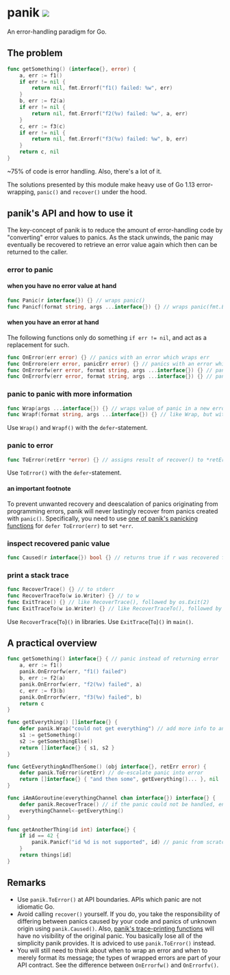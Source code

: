 # panik ![](https://github.com/setlog/panik/workflows/Tests/badge.svg)

An error-handling paradigm for Go.

## The problem

```go
func getSomething() (interface{}, error) {
    a, err := f1()
    if err != nil {
        return nil, fmt.Errorf("f1() failed: %w", err)
    }
    b, err := f2(a)
    if err != nil {
        return nil, fmt.Errorf("f2(%v) failed: %w", a, err)
    }
    c, err := f3(c)
    if err != nil {
        return nil, fmt.Errorf("f3(%v) failed: %w", b, err)
    }
    return c, nil
}
```

~75% of code is error handling. Also, there's a lot of it.

The solutions presented by this module make heavy use of Go 1.13 error-wrapping, `panic()` and `recover()` under the hood.

## panik's API and how to use it

The key-concept of panik is to reduce the amount of error-handling code by "converting" error values to panics. As the stack unwinds, the panic may eventually be recovered to retrieve an error value again which then can be returned to the caller.

### error to panic

#### when you have no error value at hand

```go
func Panic(r interface{}) {} // wraps panic()
func Panicf(format string, args ...interface{}) {} // wraps panic(fmt.Errorf(format, args...))
```

#### when you have an error at hand

The following functions only do something `if err != nil`, and act as a replacement for such.

```go
func OnError(err error) {} // panics with an error which wraps err
func OnErrore(err error, panicErr error) {} // panics with an error which wraps panicErr and returns fmt.Sprintf("%v: %v", panicErr, err) for Error()
func OnErrorfw(err error, format string, args ...interface{}) {} // panics with an error which wraps err and returns fmt.Sprintf("%s: %v", fmt.Sprintf(format, args...), err) for Error()
func OnErrorfv(err error, format string, args ...interface{}) {} // panics with an error which returns fmt.Sprintf("%s: %v", fmt.Sprintf(format, args...), err) for Error()
```

### panic to panic with more information

```go
func Wrap(args ...interface{}) {} // wraps value of panic in a new error with fmt.Sprint(args...) as its message if a panic is occurring.
func Wrapf(format string, args ...interface{}) {} // like Wrap, but with fmt.Sprintf(format, args...)
```

Use `Wrap()` and `Wrapf()` with the `defer`-statement.

### panic to error

```go
func ToError(retErr *error) {} // assigns result of recover() to *retErr
```

Use `ToError()` with the `defer`-statement.

#### an important footnote

To prevent unwanted recovery and deescalation of panics originating from programming errors, panik will never lastingly recover from panics created with `panic()`. Specifically, you need to use [one of panik's panicking functions](#error-to-panic) for `defer ToError(err)` to set `*err`.

### inspect recovered panic value

```go
func Caused(r interface{}) bool {} // returns true if r was recovered from a panic started with panik.
```

### print a stack trace

```go
func RecoverTrace() {} // to stderr
func RecoverTraceTo(w io.Writer) {} // to w
func ExitTrace() {} // like RecoverTrace(), followed by os.Exit(2)
func ExitTraceTo(w io.Writer) {} // like RecoverTraceTo(), followed by os.Exit(2)
```

Use `RecoverTrace`(`To`)`()` in libraries. Use `ExitTrace`(`To`)`()` in `main()`.

## A practical overview

```go
func getSomething() interface{} { // panic instead of returning error
    a, err := f1()
    panik.OnErrorfw(err, "f1() failed")
    b, err := f2(a)
    panik.OnErrorfw(err, "f2(%v) failed", a)
    c, err := f3(b)
    panik.OnErrorfw(err, "f3(%v) failed", b)
    return c
}

func getEverything() []interface{} {
    defer panik.Wrap("could not get everything") // add more info to an ongoing panic
    s1 := getSomething()
    s2 := getSomethingElse()
    return []interface{} { s1, s2 }
}

func GetEverythingAndThenSome() (obj interface{}, retErr error) {
    defer panik.ToError(&retErr) // de-escalate panic into error
    return []interface{} { "and then some", getEverything()... }, nil
}

func iAmAGoroutine(everythingChannel chan interface{}) interface{} {
    defer panik.RecoverTrace() // if the panic could not be handled, end it all with some logging
    everythingChannel<-getEverything()
}

func getAnotherThing(id int) interface{} {
    if id == 42 {
        panik.Panicf("id %d is not supported", id) // panic from scratch when you have no non-nil error at hand
    }
    return things[id]
}
```

## Remarks
* Use `panik.ToError()` at API boundaries. APIs which panic are not idiomatic Go.
* Avoid calling `recover()` yourself. If you do, you take the responsibility of differing between panics caused by your code and panics of unknown origin using `panik.Caused()`. Also, [panik's trace-printing functions](#print-a-stack-trace) will have no visibility of the original panic. You basically lose all of the simplicity panik provides. It is adviced to use `panik.ToError()` instead.
* You will still need to think about when to wrap an error and when to merely format its message; the types of wrapped errors are part of your API contract. See the difference between `OnErrorfw()` and `OnErrorfv()`.
